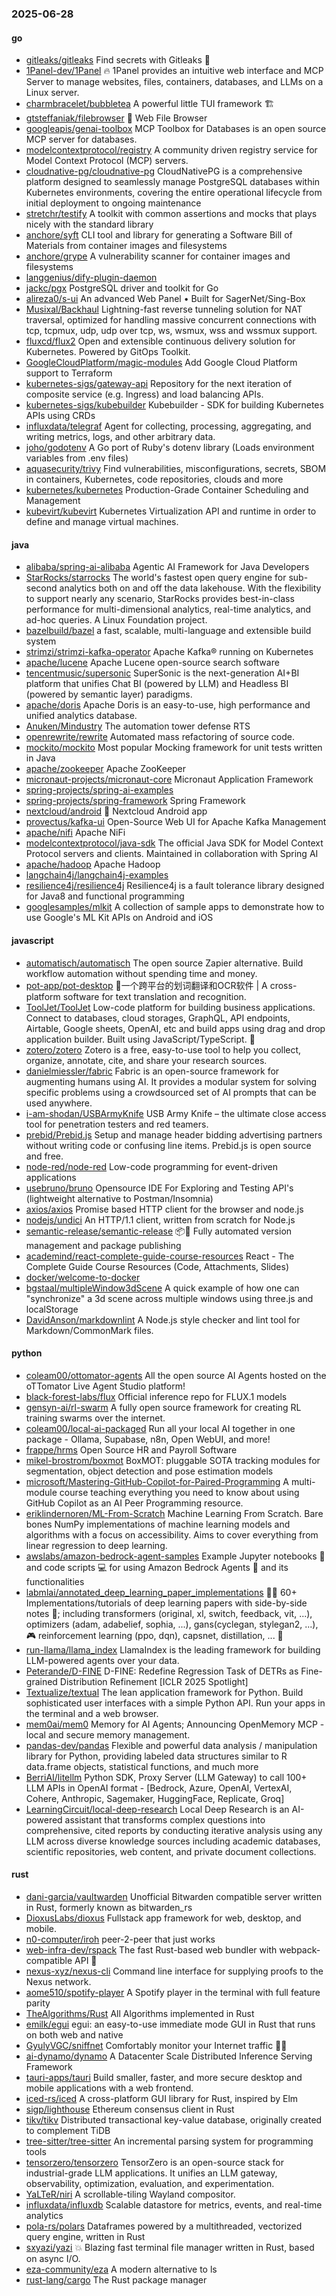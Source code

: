 ### 2025-06-28

#### go
* [gitleaks/gitleaks](https://github.com/gitleaks/gitleaks) Find secrets with Gitleaks 🔑
* [1Panel-dev/1Panel](https://github.com/1Panel-dev/1Panel) 🔥 1Panel provides an intuitive web interface and MCP Server to manage websites, files, containers, databases, and LLMs on a Linux server.
* [charmbracelet/bubbletea](https://github.com/charmbracelet/bubbletea) A powerful little TUI framework 🏗
* [gtsteffaniak/filebrowser](https://github.com/gtsteffaniak/filebrowser) 📂 Web File Browser
* [googleapis/genai-toolbox](https://github.com/googleapis/genai-toolbox) MCP Toolbox for Databases is an open source MCP server for databases.
* [modelcontextprotocol/registry](https://github.com/modelcontextprotocol/registry) A community driven registry service for Model Context Protocol (MCP) servers.
* [cloudnative-pg/cloudnative-pg](https://github.com/cloudnative-pg/cloudnative-pg) CloudNativePG is a comprehensive platform designed to seamlessly manage PostgreSQL databases within Kubernetes environments, covering the entire operational lifecycle from initial deployment to ongoing maintenance
* [stretchr/testify](https://github.com/stretchr/testify) A toolkit with common assertions and mocks that plays nicely with the standard library
* [anchore/syft](https://github.com/anchore/syft) CLI tool and library for generating a Software Bill of Materials from container images and filesystems
* [anchore/grype](https://github.com/anchore/grype) A vulnerability scanner for container images and filesystems
* [langgenius/dify-plugin-daemon](https://github.com/langgenius/dify-plugin-daemon)
* [jackc/pgx](https://github.com/jackc/pgx) PostgreSQL driver and toolkit for Go
* [alireza0/s-ui](https://github.com/alireza0/s-ui) An advanced Web Panel • Built for SagerNet/Sing-Box
* [Musixal/Backhaul](https://github.com/Musixal/Backhaul) Lightning-fast reverse tunneling solution for NAT traversal, optimized for handling massive concurrent connections with tcp, tcpmux, udp, udp over tcp, ws, wsmux, wss and wssmux support.
* [fluxcd/flux2](https://github.com/fluxcd/flux2) Open and extensible continuous delivery solution for Kubernetes. Powered by GitOps Toolkit.
* [GoogleCloudPlatform/magic-modules](https://github.com/GoogleCloudPlatform/magic-modules) Add Google Cloud Platform support to Terraform
* [kubernetes-sigs/gateway-api](https://github.com/kubernetes-sigs/gateway-api) Repository for the next iteration of composite service (e.g. Ingress) and load balancing APIs.
* [kubernetes-sigs/kubebuilder](https://github.com/kubernetes-sigs/kubebuilder) Kubebuilder - SDK for building Kubernetes APIs using CRDs
* [influxdata/telegraf](https://github.com/influxdata/telegraf) Agent for collecting, processing, aggregating, and writing metrics, logs, and other arbitrary data.
* [joho/godotenv](https://github.com/joho/godotenv) A Go port of Ruby's dotenv library (Loads environment variables from .env files)
* [aquasecurity/trivy](https://github.com/aquasecurity/trivy) Find vulnerabilities, misconfigurations, secrets, SBOM in containers, Kubernetes, code repositories, clouds and more
* [kubernetes/kubernetes](https://github.com/kubernetes/kubernetes) Production-Grade Container Scheduling and Management
* [kubevirt/kubevirt](https://github.com/kubevirt/kubevirt) Kubernetes Virtualization API and runtime in order to define and manage virtual machines.

#### java
* [alibaba/spring-ai-alibaba](https://github.com/alibaba/spring-ai-alibaba) Agentic AI Framework for Java Developers
* [StarRocks/starrocks](https://github.com/StarRocks/starrocks) The world's fastest open query engine for sub-second analytics both on and off the data lakehouse. With the flexibility to support nearly any scenario, StarRocks provides best-in-class performance for multi-dimensional analytics, real-time analytics, and ad-hoc queries. A Linux Foundation project.
* [bazelbuild/bazel](https://github.com/bazelbuild/bazel) a fast, scalable, multi-language and extensible build system
* [strimzi/strimzi-kafka-operator](https://github.com/strimzi/strimzi-kafka-operator) Apache Kafka® running on Kubernetes
* [apache/lucene](https://github.com/apache/lucene) Apache Lucene open-source search software
* [tencentmusic/supersonic](https://github.com/tencentmusic/supersonic) SuperSonic is the next-generation AI+BI platform that unifies Chat BI (powered by LLM) and Headless BI (powered by semantic layer) paradigms.
* [apache/doris](https://github.com/apache/doris) Apache Doris is an easy-to-use, high performance and unified analytics database.
* [Anuken/Mindustry](https://github.com/Anuken/Mindustry) The automation tower defense RTS
* [openrewrite/rewrite](https://github.com/openrewrite/rewrite) Automated mass refactoring of source code.
* [mockito/mockito](https://github.com/mockito/mockito) Most popular Mocking framework for unit tests written in Java
* [apache/zookeeper](https://github.com/apache/zookeeper) Apache ZooKeeper
* [micronaut-projects/micronaut-core](https://github.com/micronaut-projects/micronaut-core) Micronaut Application Framework
* [spring-projects/spring-ai-examples](https://github.com/spring-projects/spring-ai-examples)
* [spring-projects/spring-framework](https://github.com/spring-projects/spring-framework) Spring Framework
* [nextcloud/android](https://github.com/nextcloud/android) 📱 Nextcloud Android app
* [provectus/kafka-ui](https://github.com/provectus/kafka-ui) Open-Source Web UI for Apache Kafka Management
* [apache/nifi](https://github.com/apache/nifi) Apache NiFi
* [modelcontextprotocol/java-sdk](https://github.com/modelcontextprotocol/java-sdk) The official Java SDK for Model Context Protocol servers and clients. Maintained in collaboration with Spring AI
* [apache/hadoop](https://github.com/apache/hadoop) Apache Hadoop
* [langchain4j/langchain4j-examples](https://github.com/langchain4j/langchain4j-examples)
* [resilience4j/resilience4j](https://github.com/resilience4j/resilience4j) Resilience4j is a fault tolerance library designed for Java8 and functional programming
* [googlesamples/mlkit](https://github.com/googlesamples/mlkit) A collection of sample apps to demonstrate how to use Google's ML Kit APIs on Android and iOS

#### javascript
* [automatisch/automatisch](https://github.com/automatisch/automatisch) The open source Zapier alternative. Build workflow automation without spending time and money.
* [pot-app/pot-desktop](https://github.com/pot-app/pot-desktop) 🌈一个跨平台的划词翻译和OCR软件 | A cross-platform software for text translation and recognition.
* [ToolJet/ToolJet](https://github.com/ToolJet/ToolJet) Low-code platform for building business applications. Connect to databases, cloud storages, GraphQL, API endpoints, Airtable, Google sheets, OpenAI, etc and build apps using drag and drop application builder. Built using JavaScript/TypeScript. 🚀
* [zotero/zotero](https://github.com/zotero/zotero) Zotero is a free, easy-to-use tool to help you collect, organize, annotate, cite, and share your research sources.
* [danielmiessler/fabric](https://github.com/danielmiessler/fabric) Fabric is an open-source framework for augmenting humans using AI. It provides a modular system for solving specific problems using a crowdsourced set of AI prompts that can be used anywhere.
* [i-am-shodan/USBArmyKnife](https://github.com/i-am-shodan/USBArmyKnife) USB Army Knife – the ultimate close access tool for penetration testers and red teamers.
* [prebid/Prebid.js](https://github.com/prebid/Prebid.js) Setup and manage header bidding advertising partners without writing code or confusing line items. Prebid.js is open source and free.
* [node-red/node-red](https://github.com/node-red/node-red) Low-code programming for event-driven applications
* [usebruno/bruno](https://github.com/usebruno/bruno) Opensource IDE For Exploring and Testing API's (lightweight alternative to Postman/Insomnia)
* [axios/axios](https://github.com/axios/axios) Promise based HTTP client for the browser and node.js
* [nodejs/undici](https://github.com/nodejs/undici) An HTTP/1.1 client, written from scratch for Node.js
* [semantic-release/semantic-release](https://github.com/semantic-release/semantic-release) 📦🚀 Fully automated version management and package publishing
* [academind/react-complete-guide-course-resources](https://github.com/academind/react-complete-guide-course-resources) React - The Complete Guide Course Resources (Code, Attachments, Slides)
* [docker/welcome-to-docker](https://github.com/docker/welcome-to-docker)
* [bgstaal/multipleWindow3dScene](https://github.com/bgstaal/multipleWindow3dScene) A quick example of how one can "synchronize" a 3d scene across multiple windows using three.js and localStorage
* [DavidAnson/markdownlint](https://github.com/DavidAnson/markdownlint) A Node.js style checker and lint tool for Markdown/CommonMark files.

#### python
* [coleam00/ottomator-agents](https://github.com/coleam00/ottomator-agents) All the open source AI Agents hosted on the oTTomator Live Agent Studio platform!
* [black-forest-labs/flux](https://github.com/black-forest-labs/flux) Official inference repo for FLUX.1 models
* [gensyn-ai/rl-swarm](https://github.com/gensyn-ai/rl-swarm) A fully open source framework for creating RL training swarms over the internet.
* [coleam00/local-ai-packaged](https://github.com/coleam00/local-ai-packaged) Run all your local AI together in one package - Ollama, Supabase, n8n, Open WebUI, and more!
* [frappe/hrms](https://github.com/frappe/hrms) Open Source HR and Payroll Software
* [mikel-brostrom/boxmot](https://github.com/mikel-brostrom/boxmot) BoxMOT: pluggable SOTA tracking modules for segmentation, object detection and pose estimation models
* [microsoft/Mastering-GitHub-Copilot-for-Paired-Programming](https://github.com/microsoft/Mastering-GitHub-Copilot-for-Paired-Programming) A multi-module course teaching everything you need to know about using GitHub Copilot as an AI Peer Programming resource.
* [eriklindernoren/ML-From-Scratch](https://github.com/eriklindernoren/ML-From-Scratch) Machine Learning From Scratch. Bare bones NumPy implementations of machine learning models and algorithms with a focus on accessibility. Aims to cover everything from linear regression to deep learning.
* [awslabs/amazon-bedrock-agent-samples](https://github.com/awslabs/amazon-bedrock-agent-samples) Example Jupyter notebooks 📓 and code scripts 💻 for using Amazon Bedrock Agents 🤖 and its functionalities
* [labmlai/annotated_deep_learning_paper_implementations](https://github.com/labmlai/annotated_deep_learning_paper_implementations) 🧑‍🏫 60+ Implementations/tutorials of deep learning papers with side-by-side notes 📝; including transformers (original, xl, switch, feedback, vit, ...), optimizers (adam, adabelief, sophia, ...), gans(cyclegan, stylegan2, ...), 🎮 reinforcement learning (ppo, dqn), capsnet, distillation, ... 🧠
* [run-llama/llama_index](https://github.com/run-llama/llama_index) LlamaIndex is the leading framework for building LLM-powered agents over your data.
* [Peterande/D-FINE](https://github.com/Peterande/D-FINE) D-FINE: Redefine Regression Task of DETRs as Fine-grained Distribution Refinement [ICLR 2025 Spotlight]
* [Textualize/textual](https://github.com/Textualize/textual) The lean application framework for Python. Build sophisticated user interfaces with a simple Python API. Run your apps in the terminal and a web browser.
* [mem0ai/mem0](https://github.com/mem0ai/mem0) Memory for AI Agents; Announcing OpenMemory MCP - local and secure memory management.
* [pandas-dev/pandas](https://github.com/pandas-dev/pandas) Flexible and powerful data analysis / manipulation library for Python, providing labeled data structures similar to R data.frame objects, statistical functions, and much more
* [BerriAI/litellm](https://github.com/BerriAI/litellm) Python SDK, Proxy Server (LLM Gateway) to call 100+ LLM APIs in OpenAI format - [Bedrock, Azure, OpenAI, VertexAI, Cohere, Anthropic, Sagemaker, HuggingFace, Replicate, Groq]
* [LearningCircuit/local-deep-research](https://github.com/LearningCircuit/local-deep-research) Local Deep Research is an AI-powered assistant that transforms complex questions into comprehensive, cited reports by conducting iterative analysis using any LLM across diverse knowledge sources including academic databases, scientific repositories, web content, and private document collections.

#### rust
* [dani-garcia/vaultwarden](https://github.com/dani-garcia/vaultwarden) Unofficial Bitwarden compatible server written in Rust, formerly known as bitwarden_rs
* [DioxusLabs/dioxus](https://github.com/DioxusLabs/dioxus) Fullstack app framework for web, desktop, and mobile.
* [n0-computer/iroh](https://github.com/n0-computer/iroh) peer-2-peer that just works
* [web-infra-dev/rspack](https://github.com/web-infra-dev/rspack) The fast Rust-based web bundler with webpack-compatible API 🦀️
* [nexus-xyz/nexus-cli](https://github.com/nexus-xyz/nexus-cli) Command line interface for supplying proofs to the Nexus network.
* [aome510/spotify-player](https://github.com/aome510/spotify-player) A Spotify player in the terminal with full feature parity
* [TheAlgorithms/Rust](https://github.com/TheAlgorithms/Rust) All Algorithms implemented in Rust
* [emilk/egui](https://github.com/emilk/egui) egui: an easy-to-use immediate mode GUI in Rust that runs on both web and native
* [GyulyVGC/sniffnet](https://github.com/GyulyVGC/sniffnet) Comfortably monitor your Internet traffic 🕵️‍♂️
* [ai-dynamo/dynamo](https://github.com/ai-dynamo/dynamo) A Datacenter Scale Distributed Inference Serving Framework
* [tauri-apps/tauri](https://github.com/tauri-apps/tauri) Build smaller, faster, and more secure desktop and mobile applications with a web frontend.
* [iced-rs/iced](https://github.com/iced-rs/iced) A cross-platform GUI library for Rust, inspired by Elm
* [sigp/lighthouse](https://github.com/sigp/lighthouse) Ethereum consensus client in Rust
* [tikv/tikv](https://github.com/tikv/tikv) Distributed transactional key-value database, originally created to complement TiDB
* [tree-sitter/tree-sitter](https://github.com/tree-sitter/tree-sitter) An incremental parsing system for programming tools
* [tensorzero/tensorzero](https://github.com/tensorzero/tensorzero) TensorZero is an open-source stack for industrial-grade LLM applications. It unifies an LLM gateway, observability, optimization, evaluation, and experimentation.
* [YaLTeR/niri](https://github.com/YaLTeR/niri) A scrollable-tiling Wayland compositor.
* [influxdata/influxdb](https://github.com/influxdata/influxdb) Scalable datastore for metrics, events, and real-time analytics
* [pola-rs/polars](https://github.com/pola-rs/polars) Dataframes powered by a multithreaded, vectorized query engine, written in Rust
* [sxyazi/yazi](https://github.com/sxyazi/yazi) 💥 Blazing fast terminal file manager written in Rust, based on async I/O.
* [eza-community/eza](https://github.com/eza-community/eza) A modern alternative to ls
* [rust-lang/cargo](https://github.com/rust-lang/cargo) The Rust package manager
